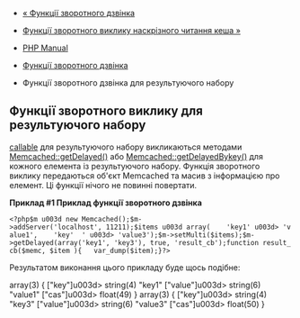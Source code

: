- [« Функції зворотного дзвінка](memcached.callbacks.md)
- [Функції зворотного виклику наскрізного читання кеша
»](memcached.callbacks.read-through.md)

- [PHP Manual](index.md)
- [Функції зворотного дзвінка](memcached.callbacks.md)
- Функції зворотного дзвінка для результуючого набору

## Функції зворотного виклику для результуючого набору

[callable](language.types.callable.md) для результуючого набору
викликаються методами [Memcached::getDelayed()](memcached.getdelayed.md)
або [Memcached::getDelayedBykey()](memcached.getdelayedbykey.md) для
кожного елемента із результуючого набору. Функція зворотного виклику
передаються об'єкт Memcached та масив з інформацією про елемент. Ці
функції нічого не повинні повертати.

**Приклад #1 Приклад функції зворотного дзвінка**

` <?php$m u003d new Memcached();$m->addServer('localhost', 11211);$items u003d array(    'key1' u003d> 'value1',    'key'  ' u003d> 'value3');$m->setMulti($items);$m->getDelayed(array('key1', 'key3'), true, 'result_cb');function result_cb($memc, $item ){   var_dump($item);}?> `

Результатом виконання цього прикладу буде щось подібне:

array(3) {
["key"]u003d>
string(4) "key1"
["value"]u003d>
string(6) "value1"
["cas"]u003d>
float(49)
}
array(3) {
["key"]u003d>
string(4) "key3"
["value"]u003d>
string(6) "value3"
["cas"]u003d>
float(50)
}
